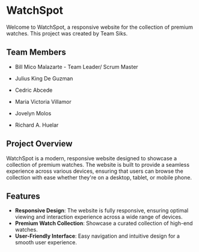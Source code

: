 # WatchSpot

Welcome to WatchSpot, a responsive website for the collection of premium watches. This project was created by Team Siks.

## Team Members
- Bill Mico Malazarte - Team Leader/ Scrum Master

- Julius King De Guzman
- Cedric Abcede
- Maria Victoria Villamor
- Jovelyn Molos
- Richard A. Huelar

## Project Overview

WatchSpot is a modern, responsive website designed to showcase a collection of premium watches. The website is built to provide a seamless experience across various devices, ensuring that users can browse the collection with ease whether they're on a desktop, tablet, or mobile phone.

## Features

- **Responsive Design**: The website is fully responsive, ensuring optimal viewing and interaction experience across a wide range of devices.
- **Premium Watch Collection**: Showcase a curated collection of high-end watches.
- **User-Friendly Interface**: Easy navigation and intuitive design for a smooth user experience.
